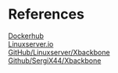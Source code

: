 # References
[Dockerhub](https://hub.docker.com/r/linuxserver/xbackbone)  
[Linuxserver.io](https://docs.linuxserver.io/images/docker-xbackbone)  
[GitHub/Linuxserver/Xbackbone](https://github.com/linuxserver/docker-xbackbone)  
[Github/SergiX44/Xbackbone](https://github.com/SergiX44/XBackBone)  